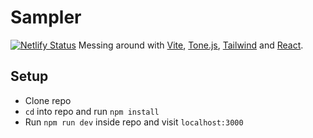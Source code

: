 # Sampler
[![Netlify Status](https://api.netlify.com/api/v1/badges/15473503-aa5b-4780-9adb-0a78f6a57981/deploy-status)](https://app.netlify.com/sites/happy-rosalind-dccca4/deploys)
Messing around with [Vite](https://vitejs.dev/), [Tone.js](https://tonejs.github.io/), [Tailwind](https://tailwindcss.com/) and [React](https://reactjs.org/).

## Setup
- Clone repo
- `cd` into repo and run `npm install`
- Run `npm run dev` inside repo and visit `localhost:3000`